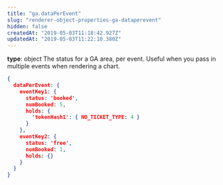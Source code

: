 ```yaml
---
title: "ga.dataPerEvent"
slug: "renderer-object-properties-ga-dataperevent"
hidden: false
createdAt: "2019-05-03T11:18:42.927Z"
updatedAt: "2019-05-03T11:22:10.380Z"
---
```

**type**: object
The status for a GA area, per event. Useful when you pass in multiple events when rendering a chart.
```json
{
  dataPerEvent: {
    eventKey1: {
      status: 'booked',
      numBooked: 5,
      holds: {
        'tokenHash1': { NO_TICKET_TYPE: 4 }
      }
    },
    eventKey2: {
      status: 'free',
      numBooked: 1,
      holds: {}
    }
  }
}
```
